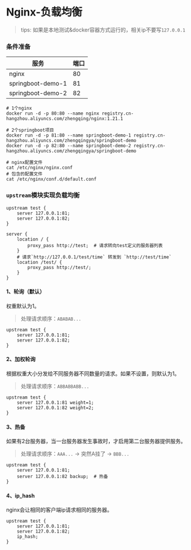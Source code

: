 # Nginx-负载均衡

> tips: 如果是本地测试&docker容器方式运行的，相关ip不要写`127.0.0.1`

### 条件准备

| 服务              | 端口 |
| ----------------- | ---- |
| nginx             | 80   |
| springboot-demo-1 | 81   |
| springboot-demo-2 | 82   |

```shell
# 1个nginx
docker run -d -p 80:80 --name nginx registry.cn-hangzhou.aliyuncs.com/zhengqing/nginx:1.21.1

# 2个springboot项目
docker run -d -p 81:80 --name springboot-demo-1 registry.cn-hangzhou.aliyuncs.com/zhengqingya/springboot-demo
docker run -d -p 82:80 --name springboot-demo-2 registry.cn-hangzhou.aliyuncs.com/zhengqingya/springboot-demo
```

```
# nginx配置文件
cat /etc/nginx/nginx.conf
# 包含的配置文件
cat /etc/nginx/conf.d/default.conf
```

### `upstream`模块实现负载均衡

```
upstream test { 
    server 127.0.0.1:81;
    server 127.0.0.1:82;
}

server {
    location / {
        proxy_pass http://test;  # 请求转向test定义的服务器列表   
    }
    # 请求`http://127.0.0.1/test/time` 转发到 `http://test/time`
    location /test/ {
        proxy_pass http://test/; 
    }
}
```

#### 1、轮询（默认）

权重默认为1。

> 处理请求顺序：`ABABAB...`

```
upstream test { 
    server 127.0.0.1:81;
    server 127.0.0.1:82;       
}
```

#### 2、加权轮询

根据权重大小分发给不同服务器不同数量的请求。如果不设置，则默认为1。

> 处理请求顺序：`ABBABBABB...`

```
upstream test { 
    server 127.0.0.1:81 weight=1;
    server 127.0.0.1:82 weight=2;
}
```

#### 3、热备

如果有2台服务器，当一台服务器发生事故时，才启用第二台服务器提供服务。

> 处理请求顺序：`AAA...` -> 突然A挂了 -> `BBB...`

```
upstream test { 
    server 127.0.0.1:81; 
    server 127.0.0.1:82 backup;  # 热备
}
```

#### 4、ip_hash

nginx会让相同的客户端ip请求相同的服务器。

```
upstream test { 
    server 127.0.0.1:81; 
    server 127.0.0.1:82;
    ip_hash;
}
```

